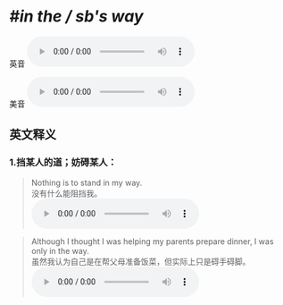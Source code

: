 # ***\#in the / sb's way*** 
英音
<audio src="./media/in the way1_AAC.aac" controls="controls"></audio>

美音
<audio src="./media/in the way2_AAC.aac" controls="controls"></audio>



  

英文释义
---
### 1.**挡某人的道；妨碍某人：**  

 > Nothing is to stand in my way.   
 > 没有什么能阻挡我。    
<audio src="./media/18-way.aac" controls="controls"></audio>

 > Although I thought I was helping my parents prepare dinner, I was only in the way.   
 > 虽然我认为自己是在帮父母准备饭菜，但实际上只是碍手碍脚。    
<audio src="./media/19-way.aac" controls="controls"></audio>


